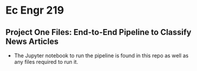 # Ec Engr 219
## Project One Files: End-to-End Pipeline to Classify News Articles
- The Jupyter notebook to run the pipeline is found in this repo as well as any files required to run it.
